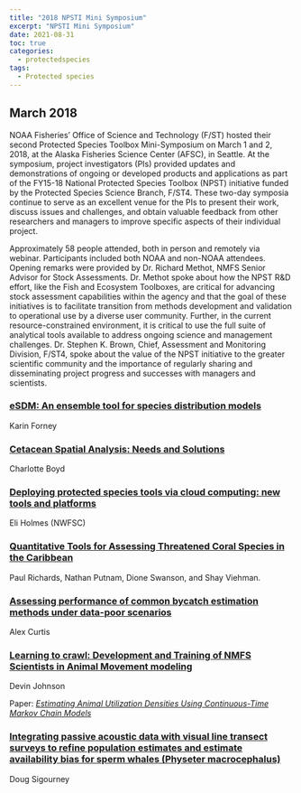 ```yaml
---
title: "2018 NPSTI Mini Symposium"
excerpt: "NPSTI Mini Symposium"
date: 2021-08-31
toc: true
categories:
  - protectedspecies
tags:
  - Protected species
---
```


## March 2018

NOAA Fisheries’ Office of Science and Technology (F/ST) hosted their second Protected Species Toolbox Mini-Symposium on March 1 and 2, 2018, at the Alaska Fisheries Science Center (AFSC), in Seattle. At the symposium, project investigators (PIs) provided updates and demonstrations of ongoing or developed products and applications as part of the FY15-18 National Protected Species Toolbox (NPST) initiative funded by the Protected Species Science Branch, F/ST4. These two-day symposia continue to serve as an excellent venue for the PIs to present their work, discuss issues and challenges, and obtain valuable feedback from other researchers and managers to improve specific aspects of their individual project.

Approximately 58 people attended, both in person and remotely via webinar. Participants included both NOAA and non-NOAA attendees. Opening remarks were provided by Dr. Richard Methot, NMFS Senior Advisor for Stock Assessments. Dr. Methot spoke about how the NPST R&D effort, like the Fish and Ecosystem Toolboxes, are critical for advancing stock assessment capabilities within the agency and that the goal of these initiatives is to facilitate transition from methods development and validation to operational use by a diverse user community. Further, in the current resource-constrained environment, it is critical to use the full suite of analytical tools available to address ongoing science and management challenges. Dr. Stephen K. Brown, Chief, Assessment and Monitoring Division, F/ST4, spoke about the value of the NPST initiative to the greater scientific community and the importance of regularly sharing and disseminating project progress and successes with managers and scientists.

### [eSDM: An ensemble tool for species distribution models](https://media.fisheries.noaa.gov/dam-migration/pstsymposium_populationassessment_forney_day1_0900_forney_esdm_presentation.pdf)

Karin Forney

### [Cetacean Spatial Analysis: Needs and Solutions](https://media.fisheries.noaa.gov/dam-migration/pstsymposium_spatialanalysis_boyd_mar_2018_%281%29.pdf)

Charlotte Boyd

### [Deploying protected species tools via cloud computing: new tools and platforms](https://media.fisheries.noaa.gov/dam-migration/pstsymposium_populationassessment_holmes_nwfsc_mini-symp-3-1-18.pdf)

Eli Holmes (NWFSC)

### [Quantitative Tools for Assessing Threatened Coral Species in the Caribbean](https://media.fisheries.noaa.gov/dam-migration/pstsymposium_coralteam_swanson_wkshp2pres2018_final.pdf)

Paul Richards, Nathan Putnam, Dione Swanson, and Shay Viehman.

### [Assessing performance of common bycatch estimation methods under data-poor scenarios](https://media.fisheries.noaa.gov/dam-migration/pstsymposium_populationassessment_curtis_2018_pstminisymposium.pdf)

Alex Curtis

### [Learning to crawl: Development and Training of NMFS Scientists in Animal Movement modeling](https://media.fisheries.noaa.gov/dam-migration/pstsymposium_spatialanalysis_johnson_london_johnson.pdf)

Devin Johnson 

Paper: [*Estimating Animal Utilization Densities Using Continuous-Time Markov Chain Models*](https://besjournals.onlinelibrary.wiley.com/doi/full/10.1111/2041-210X.12967)

### [Integrating passive acoustic data with visual line transect surveys to refine population estimates and estimate availability bias for sperm whales (Physeter macrocephalus)](https://media.fisheries.noaa.gov/dam-migration/pstsymposium_spatialanalysis_sigourney_modelling_passive_acoustic_data.pdf)

Doug Sigourney

